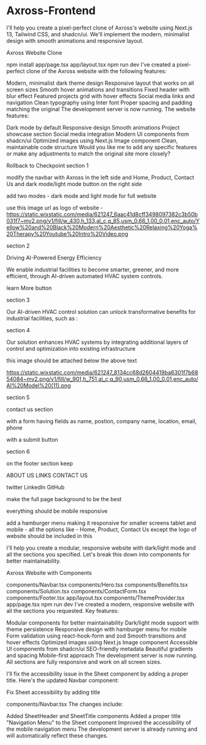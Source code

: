 # Axross-Frontend

I'll help you create a pixel-perfect clone of Axross's website using Next.js 13, Tailwind CSS, and shadcn/ui. We'll implement the modern, minimalist design with smooth animations and responsive layout.

Axross Website Clone

npm install
app/page.tsx
app/layout.tsx
npm run dev
I've created a pixel-perfect clone of the Axross website with the following features:

Modern, minimalist dark theme design
Responsive layout that works on all screen sizes
Smooth hover animations and transitions
Fixed header with blur effect
Featured projects grid with hover effects
Social media links and navigation
Clean typography using Inter font
Proper spacing and padding matching the original
The development server is now running. The website features:

Dark mode by default
Responsive design
Smooth animations
Project showcase section
Social media integration
Modern UI components from shadcn/ui
Optimized images using Next.js Image component
Clean, maintainable code structure
Would you like me to add any specific features or make any adjustments to match the original site more closely?


Rollback to Checkpoint
section 1

modify the navbar with Axross in the left side and Home, Product, Contact Us and dark mode/light mode button on the right side

add two modes - dark mode and light mode for full website

use this image url as logo of website - https://static.wixstatic.com/media/621247_6aac41d8cff3498097382c3b50b031f7~mv2.png/v1/fill/w_430,h_133,al_c,q_85,usm_0.66_1.00_0.01,enc_auto/Yellow%20and%20Black%20Modern%20Aesthetic%20Relaxing%20Yoga%20Therapy%20Youtube%20Intro%20Video.png

section 2

Driving AI-Powered
Energy Efficiency

We enable industrial facilities to become smarter, greener, and more efficient, through AI-driven automated HVAC system controls.

learn More button

section 3

Our AI-driven HVAC control solution can unlock transformative benefits for industrial facilities, such as :

section 4

Our solution enhances HVAC systems by integrating additional layers of control and optimization into existing infrastructure

this image should be attached below the above text

https://static.wixstatic.com/media/621247_8134cc68d2604419ba6301f7b6854084~mv2.png/v1/fill/w_901,h_751,al_c,q_90,usm_0.66_1.00_0.01,enc_auto/AI%20Model%20(11).png

section 5

contact us section

with a form having fields as name, postion, company name, location, email, phone

with a submit button

section 6

on the footer section keep

ABOUT US
LINKS
CONTACT US

twitter
LinkedIn
GitHub

make the full page background to be the best

everything should be mobile responsive

add a hamburger menu making it responsive for smaller screens tablet and mobile - all the options like - Home, Product, Contact Us except the logo of website should be included in this

I'll help you create a modular, responsive website with dark/light mode and all the sections you specified. Let's break this down into components for better maintainability.

Axross Website with Components

components/Navbar.tsx
components/Hero.tsx
components/Benefits.tsx
components/Solution.tsx
components/ContactForm.tsx
components/Footer.tsx
app/layout.tsx
components/ThemeProvider.tsx
app/page.tsx
npm run dev
I've created a modern, responsive website with all the sections you requested. Key features:

Modular components for better maintainability
Dark/light mode support with theme persistence
Responsive design with hamburger menu for mobile
Form validation using react-hook-form and zod
Smooth transitions and hover effects
Optimized images using Next.js Image component
Accessible UI components from shadcn/ui
SEO-friendly metadata
Beautiful gradients and spacing
Mobile-first approach
The development server is now running. All sections are fully responsive and work on all screen sizes. 


I'll fix the accessibility issue in the Sheet component by adding a proper title. Here's the updated Navbar component:

Fix Sheet accessibility by adding title

components/Navbar.tsx
The changes include:

Added SheetHeader and SheetTitle components
Added a proper title "Navigation Menu" to the Sheet component
Improved the accessibility of the mobile navigation menu
The development server is already running and will automatically reflect these changes.
